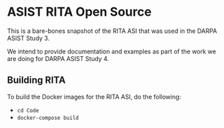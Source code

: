 # ASIST RITA Open Source


This is a bare-bones snapshot of the RITA ASI that was used in the DARPA ASIST Study 3. 

We intend to provide documentation and examples as part of the work we are doing for DARPA ASIST Study 4.

## Building RITA
To build the Docker images for the RITA ASI, do the following:

* `cd Code`
* `docker-compose build`